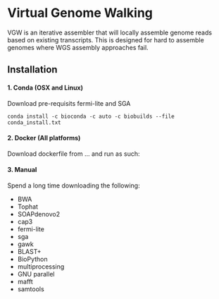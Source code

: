 # Virtual Genome Walking
VGW is an iterative assembler that will locally assemble genome reads based on existing transcripts. This is designed for hard to assemble genomes where WGS assembly approaches fail.

## Installation
#### 1. Conda (OSX and Linux)
  
  Download pre-requisits fermi-lite and SGA
  ```
  conda install -c bioconda -c auto -c biobuilds --file conda_install.txt
  ```
  
#### 2. Docker (All platforms)

  Download dockerfile from ... and run as such:
  
#### 3. Manual

  Spend a long time downloading the following:
  * BWA
  * Tophat
  * SOAPdenovo2
  * cap3
  * fermi-lite 
  * sga
  * gawk
  * BLAST+
  * BioPython
  * multiprocessing
  * GNU parallel
  * mafft
  * samtools

